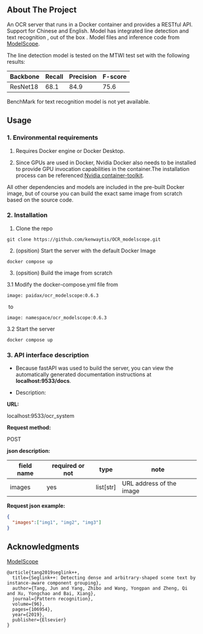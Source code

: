 ## About The Project

An OCR server that runs in a Docker container and provides a RESTful API. Support for Chinese and English.
Model has integrated line detection and text recognition , out of the box .
Model files and inference code from [ModelScope](https://modelscope.cn).

The line detection model is tested on the MTWI test set with the following results:

| Backbone | Recall | Precision | F-score |
| -------- | ------ | --------- | ------- |
| ResNet18 | 68.1   | 84.9      | 75.6    |

BenchMark for text recognition model is not yet available.

## Usage

### 1. Environmental requirements

1. Requires Docker engine or Docker Desktop.

2. Since GPUs are used in Docker, Nvidia Docker also needs to be installed to provide GPU invocation capabilities in the container.The installation process can be referenced:[Nvidia container-toolkit](https://docs.nvidia.com/datacenter/cloud-native/container-toolkit/latest/install-guide.html).

All other dependencies and models are included in the pre-built Docker image, but of course you can build the exact same image from scratch based on the source code.

### 2. Installation

1. Clone the repo

```shell
git clone https://github.com/kenwaytis/OCR_modelscope.git
```

2. (opsition) Start the server with the default Docker Image

```shell
docker compose up
```

3. (opsition) Build the image from scratch

3.1 Modify the docker-compose.yml file from

```
image: paidax/ocr_modelscope:0.6.3
```

​		to

```
image: namespace/ocr_modelscope:0.6.3
```

3.2 Start the server

```
docker compose up
```

### 3. API interface description

- Because fastAPI was used to build the server, you can view the automatically generated documentation instructions at **localhost:9533/docs**.

- Description:

**URL:**

localhost:9533/ocr_system

**Request method:**

POST

**json description:**

| field name | required or not | type      | note                     |
| ---------- | --------------- | --------- | ------------------------ |
| images     | yes             | list[str] | URL address of the image |

**Request json example:**

```json
{
  "images":["img1", "img2", "img3"]
}
```

## Acknowledgments

[ModelScope](https://modelscope.cn)

```
@article{tang2019seglink++,
  title={Seglink++: Detecting dense and arbitrary-shaped scene text by instance-aware component grouping},
  author={Tang, Jun and Yang, Zhibo and Wang, Yongpan and Zheng, Qi and Xu, Yongchao and Bai, Xiang},
  journal={Pattern recognition},
  volume={96},
  pages={106954},
  year={2019},
  publisher={Elsevier}
}
```

